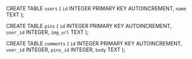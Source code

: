 CREATE TABLE `users` (
`id` INTEGER PRIMARY KEY AUTOINCREMENT,
`name` TEXT
);

CREATE TABLE `pins` (
`id` INTEGER PRIMARY KEY AUTOINCREMENT,
`user_id` INTEGER,
`img_url` TEXT
);

CREATE TABLE `comments` (
`id` INTEGER PRIMARY KEY AUTOINCREMENT,
`user_id` INTEGER,
`pins_id` INTEGER,
`body` TEXT
);
